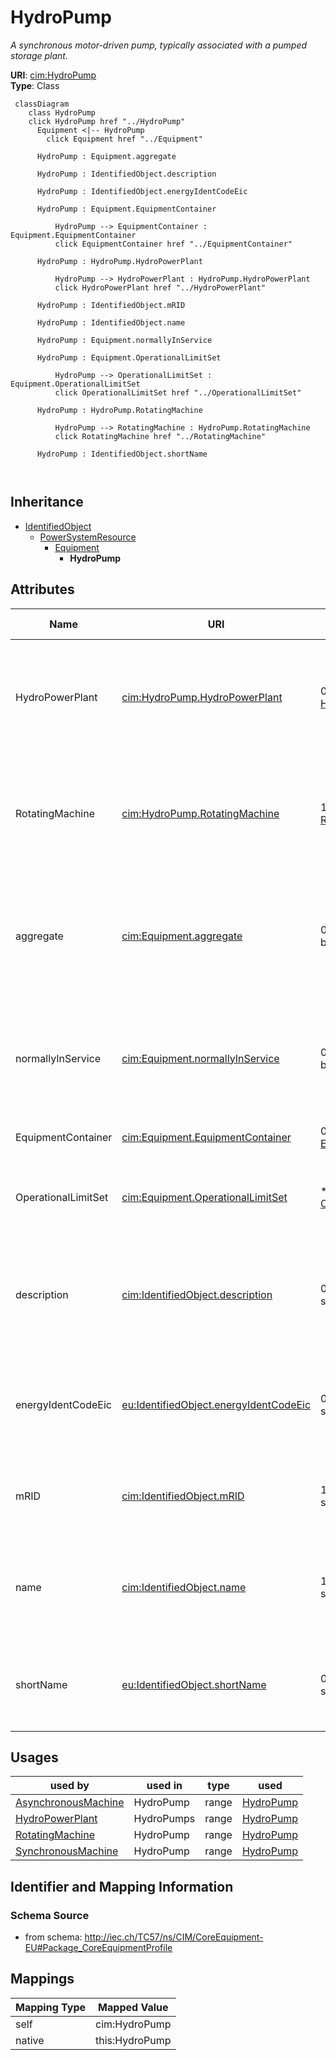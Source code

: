 # HydroPump


_A synchronous motor-driven pump, typically associated with a pumped storage plant._





**URI**: [cim:HydroPump](http://iec.ch/TC57/CIM100#HydroPump)<br />
**Type**: Class




```mermaid
 classDiagram
    class HydroPump
    click HydroPump href "../HydroPump"
      Equipment <|-- HydroPump
        click Equipment href "../Equipment"
      
      HydroPump : Equipment.aggregate
        
      HydroPump : IdentifiedObject.description
        
      HydroPump : IdentifiedObject.energyIdentCodeEic
        
      HydroPump : Equipment.EquipmentContainer
        
          HydroPump --> EquipmentContainer : Equipment.EquipmentContainer
          click EquipmentContainer href "../EquipmentContainer"
        
      HydroPump : HydroPump.HydroPowerPlant
        
          HydroPump --> HydroPowerPlant : HydroPump.HydroPowerPlant
          click HydroPowerPlant href "../HydroPowerPlant"
        
      HydroPump : IdentifiedObject.mRID
        
      HydroPump : IdentifiedObject.name
        
      HydroPump : Equipment.normallyInService
        
      HydroPump : Equipment.OperationalLimitSet
        
          HydroPump --> OperationalLimitSet : Equipment.OperationalLimitSet
          click OperationalLimitSet href "../OperationalLimitSet"
        
      HydroPump : HydroPump.RotatingMachine
        
          HydroPump --> RotatingMachine : HydroPump.RotatingMachine
          click RotatingMachine href "../RotatingMachine"
        
      HydroPump : IdentifiedObject.shortName
        
      
```





## Inheritance
* [IdentifiedObject](IdentifiedObject.md)
    * [PowerSystemResource](PowerSystemResource.md)
        * [Equipment](Equipment.md)
            * **HydroPump**



## Attributes


| Name | URI | Cardinality and Range | Description | Inheritance |
| ---  | --- | --- | --- | --- |
| HydroPowerPlant | [cim:HydroPump.HydroPowerPlant](http://iec.ch/TC57/CIM100#HydroPump.HydroPowerPlant) | 0..1 <br />  [HydroPowerPlant](HydroPowerPlant.md)  | The hydro pump may be a member of a pumped storage plant or a pump for distri... | direct |
| RotatingMachine | [cim:HydroPump.RotatingMachine](http://iec.ch/TC57/CIM100#HydroPump.RotatingMachine) | 1 <br />  [RotatingMachine](RotatingMachine.md)  | The synchronous machine drives the turbine which moves the water from a low e... | direct |
| aggregate | [cim:Equipment.aggregate](http://iec.ch/TC57/CIM100#Equipment.aggregate) | 0..1 <br />  boolean  | The aggregate flag provides an alternative way of representing an aggregated ... | [Equipment](Equipment.md) |
| normallyInService | [cim:Equipment.normallyInService](http://iec.ch/TC57/CIM100#Equipment.normallyInService) | 0..1 <br />  boolean  | Specifies the availability of the equipment under normal operating conditions | [Equipment](Equipment.md) |
| EquipmentContainer | [cim:Equipment.EquipmentContainer](http://iec.ch/TC57/CIM100#Equipment.EquipmentContainer) | 0..1 <br />  [EquipmentContainer](EquipmentContainer.md)  | Container of this equipment | [Equipment](Equipment.md) |
| OperationalLimitSet | [cim:Equipment.OperationalLimitSet](http://iec.ch/TC57/CIM100#Equipment.OperationalLimitSet) | * <br />  [OperationalLimitSet](OperationalLimitSet.md)  | The operational limit sets associated with this equipment | [Equipment](Equipment.md) |
| description | [cim:IdentifiedObject.description](http://iec.ch/TC57/CIM100#IdentifiedObject.description) | 0..1 <br />  string  | The description is a free human readable text describing or naming the object | [IdentifiedObject](IdentifiedObject.md) |
| energyIdentCodeEic | [eu:IdentifiedObject.energyIdentCodeEic](http://iec.ch/TC57/CIM100-European#IdentifiedObject.energyIdentCodeEic) | 0..1 <br />  string  | The attribute is used for an exchange of the EIC code (Energy identification ... | [IdentifiedObject](IdentifiedObject.md) |
| mRID | [cim:IdentifiedObject.mRID](http://iec.ch/TC57/CIM100#IdentifiedObject.mRID) | 1 <br />  string  | Master resource identifier issued by a model authority | [IdentifiedObject](IdentifiedObject.md) |
| name | [cim:IdentifiedObject.name](http://iec.ch/TC57/CIM100#IdentifiedObject.name) | 1 <br />  string  | The name is any free human readable and possibly non unique text naming the o... | [IdentifiedObject](IdentifiedObject.md) |
| shortName | [eu:IdentifiedObject.shortName](http://iec.ch/TC57/CIM100-European#IdentifiedObject.shortName) | 0..1 <br />  string  | The attribute is used for an exchange of a human readable short name with len... | [IdentifiedObject](IdentifiedObject.md) |





## Usages

| used by | used in | type | used |
| ---  | --- | --- | --- |
| [AsynchronousMachine](AsynchronousMachine.md) | HydroPump | range | [HydroPump](HydroPump.md) |
| [HydroPowerPlant](HydroPowerPlant.md) | HydroPumps | range | [HydroPump](HydroPump.md) |
| [RotatingMachine](RotatingMachine.md) | HydroPump | range | [HydroPump](HydroPump.md) |
| [SynchronousMachine](SynchronousMachine.md) | HydroPump | range | [HydroPump](HydroPump.md) |






## Identifier and Mapping Information







### Schema Source


* from schema: http://iec.ch/TC57/ns/CIM/CoreEquipment-EU#Package_CoreEquipmentProfile





## Mappings

| Mapping Type | Mapped Value |
| ---  | ---  |
| self | cim:HydroPump |
| native | this:HydroPump |





